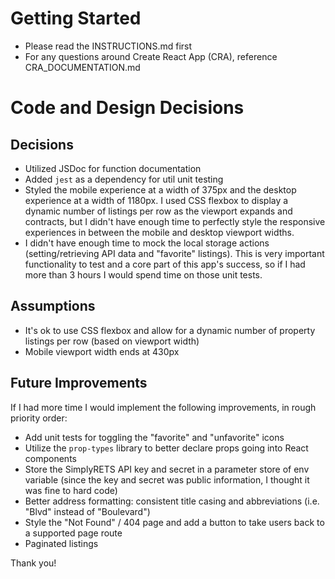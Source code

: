 # Getting Started

- Please read the INSTRUCTIONS.md first
- For any questions around Create React App (CRA), reference
  CRA_DOCUMENTATION.md

# Code and Design Decisions

<!-- Please document your code & design decisions here. -->

## Decisions
* Utilized JSDoc for function documentation 
* Added `jest` as a dependency for util unit testing
* Styled the mobile experience at a width of 375px and the desktop experience at a width of 1180px. I used CSS flexbox to display a dynamic number of listings per row as the viewport expands and contracts, but I didn't have enough time to perfectly style the responsive experiences in between the mobile and desktop viewport widths.
* I didn't have enough time to mock the local storage actions (setting/retrieving API data and "favorite" listings). This is very important functionality to test and a core part of this app's success, so if I had more than 3 hours I would spend time on those unit tests.

## Assumptions
* It's ok to use CSS flexbox and allow for a dynamic number of property listings per row (based on viewport width)
* Mobile viewport width ends at 430px

## Future Improvements
If I had more time I would implement the following improvements, in rough priority order:
* Add unit tests for toggling the "favorite" and "unfavorite" icons
* Utilize the `prop-types` library to better declare props going into React components
* Store the SimplyRETS API key and secret in a parameter store of env variable (since the key and secret was public information, I thought it was fine to hard code)
* Better address formatting: consistent title casing and abbreviations (i.e. "Blvd" instead of "Boulevard")
* Style the "Not Found" / 404 page and add a button to take users back to a supported page route
* Paginated listings

Thank you!